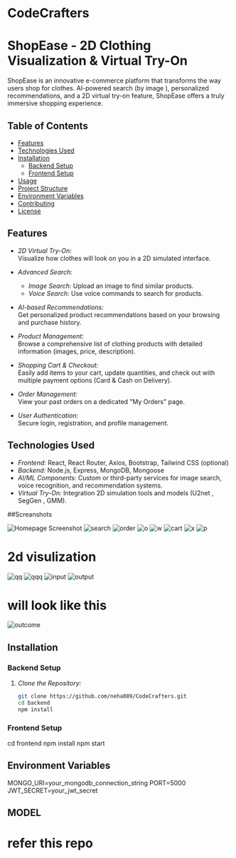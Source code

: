# CodeCrafters
# ShopEase - 2D Clothing Visualization & Virtual Try-On

ShopEase is an innovative e-commerce platform that transforms the way users shop for clothes.  AI-powered search (by image ), personalized recommendations, and a 2D virtual try-on feature, ShopEase offers a truly immersive shopping experience.

## Table of Contents

- [Features](#features)
- [Technologies Used](#technologies-used)
- [Installation](#installation)
  - [Backend Setup](#backend-setup)
  - [Frontend Setup](#frontend-setup)
- [Usage](#usage)
- [Project Structure](#project-structure)
- [Environment Variables](#environment-variables)
- [Contributing](#contributing)
- [License](#license)

## Features

- *2D Virtual Try-On:*  
  Visualize how clothes will look on you in a 2D simulated interface.

- *Advanced Search:*  
  - *Image Search:* Upload an image to find similar products.
  - *Voice Search:* Use voice commands to search for products.

- *AI-based Recommendations:*  
  Get personalized product recommendations based on your browsing and purchase history.

- *Product Management:*  
  Browse a comprehensive list of clothing products with detailed information (images, price, description).

- *Shopping Cart & Checkout:*  
  Easily add items to your cart, update quantities, and check out with multiple payment options (Card & Cash on Delivery).

- *Order Management:*  
  View your past orders on a dedicated "My Orders" page.

- *User Authentication:*  
  Secure login, registration, and profile management.

## Technologies Used

- *Frontend:* React, React Router, Axios, Bootstrap, Tailwind CSS (optional)
- *Backend:* Node.js, Express, MongoDB, Mongoose
- *AI/ML Components:* Custom or third-party services for image search, voice recognition, and recommendation systems.
- *Virtual Try-On:* Integration  2D simulation tools and models (U2net , SegGen , GMM).


##Screanshots

![Homepage Screenshot](./assets/home_page.jpg)
![search](./assets/search.jpg)
![order](./assets/place_order.jpg)
![o](./assets/based.jpg)
![w](./assets/list.jpg)
![cart](./assets/cart.jpg)
![x](./assets/order_place.jpg)
![p](./assets/product.jpg)




# 2d visulization 
![qq](./assets/image1.png)
![qqq](./assets/image2.png)
![input](./assets/input.jpg)
![output](./assets/output.jpg)
 
 # will look like this 
 ![outcome](./assets/image.png)

## Installation


### Backend Setup

1. *Clone the Repository:*

   ```bash
   git clone https://github.com/neha089/CodeCrafters.git
   cd backend
   npm install

### Frontend Setup
	
   cd frontend
   npm install
   npm start   

## Environment Variables

MONGO_URI=your_mongodb_connection_string
PORT=5000
JWT_SECRET=your_jwt_secret

## MODEL 

# refer this repo 
